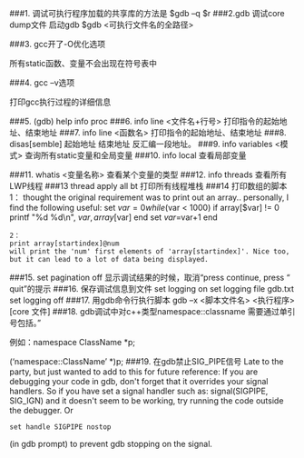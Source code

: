 ###1. 调试可执行程序加载的共享库的方法是
    $gdb –q <execute filename>
    $r <cmd line para>
###2.gdb 调试core dump文件
启动gdb
    $gdb <可执行文件名的全路径> <core file name>


###3. gcc开了-O优化选项

所有static函数、变量不会出现在符号表中

###4. gcc –v选项

打印gcc执行过程的详细信息

###5.	(gdb) help info proc
###6.	info line <文件名+行号>
打印指令的起始地址、结束地址
###7.	info line <函数名>
打印指令的起始地址、结束地址
###8.	disas[semble] 起始地址 结束地址
反汇编一段地址。
###9.	info variables <模式>
查询所有static变量和全局变量
###10. info local
查看局部变量

###11.	whatis <变量名称>
查看某个变量的类型
###12.	info threads
查看所有LWP线程
###13	thread apply all bt
打印所有线程堆栈
###14	打印数组的脚本
    1：
     thought the original requirement was to print out an array.. personally, I find the following useful:
    set $var=0
    while ($var < 1000)
    if array[$var] != 0
    printf "%d %d\n", $var, array[$var]
    end
    set $var=$var+1
    end

    2：
    print array[startindex]@num
    will print the 'num' first elements of 'array[startindex]'. Nice too, but it can lead to a lot of data being displayed.
###15.	set pagination off
显示调试结果的时候，取消“press <return> continue, press <q> quit”的提示
###16.	保存调试信息到文件
    set logging on
    set logging file gdb.txt
    set logging off
###17.	用gdb命令行执行脚本
gdb –x <脚本文件名> <执行程序> [core 文件]
###18.	gdb调试中对c++类型namespace::classname
需要通过单引号包括。

例如：namespace ClassName *p;

(‘namespace::ClassName’ *)p;
###19.	在gdb禁止SIG_PIPE信号
Late to the party, but just wanted to add to this for future reference: If you are debugging your code in gdb, don't forget that it overrides your signal handlers.
So if you have set a signal handler such as: signal(SIGPIPE, SIG_IGN) and it doesn't seem to be working, try running the code outside the debugger.
Or <pre><code>set handle SIGPIPE nostop</code></pre> (in gdb prompt) to prevent gdb stopping on the signal.

